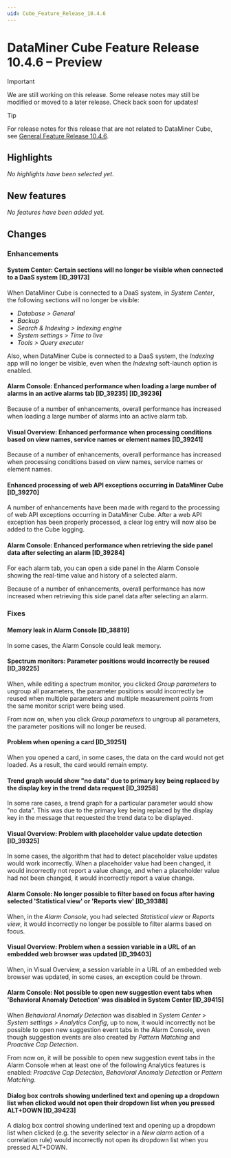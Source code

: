 ```yaml
---
uid: Cube_Feature_Release_10.4.6
---
```


# DataMiner Cube Feature Release 10.4.6 – Preview

> [!IMPORTANT]
> We are still working on this release. Some release notes may still be modified or moved to a later release. Check back soon for updates!

> [!TIP]
> For release notes for this release that are not related to DataMiner Cube, see [General Feature Release 10.4.6](xref:General_Feature_Release_10.4.6).

## Highlights

*No highlights have been selected yet.*

## New features

*No features have been added yet.*

## Changes

### Enhancements

#### System Center: Certain sections will no longer be visible when connected to a DaaS system [ID_39173]

<!-- MR 10.3.0 [CU15] / 10.4.0 [CU3] - FR 10.4.6 -->

When DataMiner Cube is connected to a DaaS system, in *System Center*, the following sections will no longer be visible:

- *Database > General*
- *Backup*
- *Search & Indexing > Indexing engine*
- *System settings > Time to live*
- *Tools > Query executer*

Also, when DataMiner Cube is connected to a DaaS system, the *Indexing* app will no longer be visible, even when the *Indexing* soft-launch option is enabled.

#### Alarm Console: Enhanced performance when loading a large number of alarms in an active alarms tab [ID_39235] [ID_39236]

<!-- MR 10.5.0 - FR 10.4.6 -->

Because of a number of enhancements, overall performance has increased when loading a large number of alarms into an active alarm tab.

#### Visual Overview: Enhanced performance when processing conditions based on view names, service names or element names [ID_39241]

<!-- MR 10.3.0 [CU15] / 10.4.0 [CU3] - FR 10.4.6 -->

Because of a number of enhancements, overall performance has increased when processing conditions based on view names, service names or element names.

#### Enhanced processing of web API exceptions occurring in DataMiner Cube [ID_39270]

<!-- MR 10.3.0 [CU15] / 10.4.0 [CU3] - FR 10.4.6 -->

A number of enhancements have been made with regard to the processing of web API exceptions occurring in DataMiner Cube. After a web API exception has been properly processed, a clear log entry will now also be added to the Cube logging.

#### Alarm Console: Enhanced performance when retrieving the side panel data after selecting an alarm [ID_39284]

<!-- MR 10.3.0 [CU15] / 10.4.0 [CU3] - FR 10.4.6 -->

For each alarm tab, you can open a side panel in the Alarm Console showing the real-time value and history of a selected alarm.

Because of a number of enhancements, overall performance has now increased when retrieving this side panel data after selecting an alarm.

### Fixes

#### Memory leak in Alarm Console [ID_38819]

<!-- MR 10.3.0 [CU15]/10.4.0 [CU3] - FR 10.4.6 -->

In some cases, the Alarm Console could leak memory.

#### Spectrum monitors: Parameter positions would incorrectly be reused [ID_39225]

<!-- MR 10.3.0 [CU15] / 10.4.0 [CU3] - FR 10.4.6 -->

When, while editing a spectrum monitor, you clicked *Group parameters* to ungroup all parameters, the parameter positions would incorrectly be reused when multiple parameters and multiple measurement points from the same monitor script were being used.

From now on, when you click *Group parameters* to ungroup all parameters, the parameter positions will no longer be reused.

#### Problem when opening a card [ID_39251]

<!-- MR 10.3.0 [CU15] / 10.4.0 [CU3] - FR 10.4.6 -->

When you opened a card, in some cases, the data on the card would not get loaded. As a result, the card would remain empty.

#### Trend graph would show "no data" due to primary key being replaced by the display key in the trend data request [ID_39258]

<!-- MR 10.3.0 [CU15] / 10.4.0 [CU3] - FR 10.4.6 -->

In some rare cases, a trend graph for a particular parameter would show "no data". This was due to the primary key being replaced by the display key in the message that requested the trend data to be displayed.

#### Visual Overview: Problem with placeholder value update detection [ID_39325]

<!-- MR 10.3.0 [CU15] / 10.4.0 [CU3] - FR 10.4.6 -->

In some cases, the algorithm that had to detect placeholder value updates would work incorrectly. When a placeholder value had been changed, it would incorrectly not report a value change, and when a placeholder value had not been changed, it would incorrectly report a value change.

#### Alarm Console: No longer possible to filter based on focus after having selected 'Statistical view' or 'Reports view' [ID_39388]

<!-- MR 10.3.0 [CU15] / 10.4.0 [CU3] - FR 10.4.6 -->

When, in the *Alarm Console*, you had selected *Statistical view* or *Reports view*, it would incorrectly no longer be possible to filter alarms based on focus.

#### Visual Overview: Problem when a session variable in a URL of an embedded web browser was updated [ID_39403]

<!-- MR 10.3.0 [CU15] / 10.4.0 [CU3] - FR 10.4.6 -->

When, in Visual Overview, a session variable in a URL of an embedded web browser was updated, in some cases, an exception could be thrown.

#### Alarm Console: Not possible to open new suggestion event tabs when 'Behavioral Anomaly Detection' was disabled in System Center [ID_39415]

<!-- MR 10.3.0 [CU15] / 10.4.0 [CU3] - FR 10.4.6 -->

When *Behavioral Anomaly Detection* was disabled in *System Center > System settings > Analytics Config*, up to now, it would incorrectly not be possible to open new suggestion event tabs in the Alarm Console, even though suggestion events are also created by *Pattern Matching* and *Proactive Cap Detection*.

From now on, it will be possible to open new suggestion event tabs in the Alarm Console when at least one of the following Analytics features is enabled: *Proactive Cap Detection*, *Behavioral Anomaly Detection* or *Pattern Matching*.

#### Dialog box controls showing underlined text and opening up a dropdown list when clicked would not open their dropdown list when you pressed ALT+DOWN [ID_39423]

<!-- MR 10.3.0 [CU15] / 10.4.0 [CU3] - FR 10.4.6 -->

A dialog box control showing underlined text and opening up a dropdown list when clicked (e.g. the severity selector in a *New alarm* action of a correlation rule) would incorrectly not open its dropdown list when you pressed ALT+DOWN.
